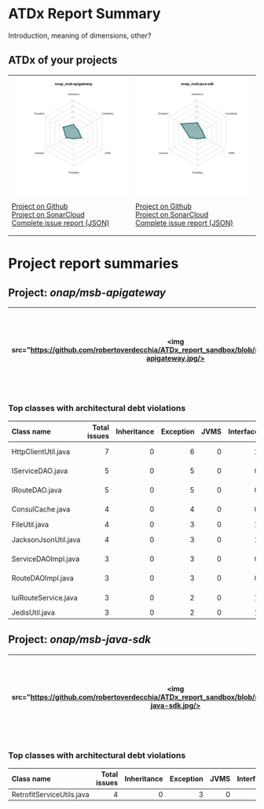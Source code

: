 
# ATDx Report Summary

Introduction, meaning of dimensions, other?

## ATDx of your projects
|||
|-|-|
|<img src="https://github.com/robertoverdecchia/ATDx_report_sandbox/blob/master/plots/onap_msb-apigateway.jpg"/> <p style="text-align:left">[Project on Github](https://github.com/onap/msb-apigateway) <br> [Project on SonarCloud ](https://sonarcloud.io/dashboard?id=onap_msb-apigateway) <br> [Complete issue report (JSON)](./json/onap_msb-apigateway.json)</p>|<img src="https://github.com/robertoverdecchia/ATDx_report_sandbox/blob/master/plots/onap_msb-java-sdk.jpg"/> <p style="text-align:left">[Project on Github](https://github.com/onap/msb-java-sdk) <br> [Project on SonarCloud ](https://sonarcloud.io/dashboard?id=onap_msb-java-sdk) <br> [Complete issue report (JSON)](./json/onap_msb-java-sdk.json)</p>
# Project report summaries
## Project: _onap/msb-apigateway_
|<img src="https://github.com/robertoverdecchia/ATDx_report_sandbox/blob/master/plots/onap_msb-apigateway.jpg/>|<p style="text-align:left">[Project on Github](https://github.com/onap/msb-apigateway) <br> [Project on SonarCloud ](https://sonarcloud.io/dashboard?id=onap_msb-apigateway) <br> [Complete issue report (JSON)](./json/onap_msb-apigateway.json)</p>
|-|-|
### Top classes with architectural debt violations
| Class name           |   Total issues |   Inheritance |   Exception |   JVMS |   Interface |   Threading |   Complexity | Fully qualified name                                                                                      |
|:---------------------|---------------:|--------------:|------------:|-------:|------------:|------------:|-------------:|:----------------------------------------------------------------------------------------------------------|
| HttpClientUtil.java  |              7 |             0 |           6 |      0 |           1 |           0 |            0 | apiroute/apiroute-service/src/main/java/org/onap/msb/apiroute/wrapper/util/HttpClientUtil.java            |
| IServiceDAO.java     |              5 |             0 |           5 |      0 |           0 |           0 |            0 | apiroute/apiroute-service/src/main/java/org/onap/msb/apiroute/wrapper/dao/service/IServiceDAO.java        |
| IRouteDAO.java       |              5 |             0 |           5 |      0 |           0 |           0 |            0 | apiroute/apiroute-service/src/main/java/org/onap/msb/apiroute/wrapper/dao/route/IRouteDAO.java            |
| ConsulCache.java     |              4 |             0 |           4 |      0 |           0 |           0 |            0 | apiroute/apiroute-service/src/main/java/org/onap/msb/apiroute/wrapper/consulextend/cache/ConsulCache.java |
| FileUtil.java        |              4 |             0 |           3 |      0 |           1 |           0 |            0 | apiroute/apiroute-service/src/main/java/org/onap/msb/apiroute/wrapper/util/FileUtil.java                  |
| JacksonJsonUtil.java |              4 |             0 |           3 |      0 |           1 |           0 |            0 | apiroute/apiroute-service/src/main/java/org/onap/msb/apiroute/wrapper/util/JacksonJsonUtil.java           |
| ServiceDAOImpl.java  |              3 |             0 |           3 |      0 |           0 |           0 |            0 | apiroute/apiroute-service/src/main/java/org/onap/msb/apiroute/wrapper/dao/service/ServiceDAOImpl.java     |
| RouteDAOImpl.java    |              3 |             0 |           3 |      0 |           0 |           0 |            0 | apiroute/apiroute-service/src/main/java/org/onap/msb/apiroute/wrapper/dao/route/RouteDAOImpl.java         |
| IuiRouteService.java |              3 |             0 |           2 |      0 |           1 |           0 |            0 | apiroute/apiroute-service/src/main/java/org/onap/msb/apiroute/wrapper/service/IuiRouteService.java        |
| JedisUtil.java       |              3 |             0 |           2 |      0 |           1 |           0 |            0 | apiroute/apiroute-service/src/main/java/org/onap/msb/apiroute/wrapper/util/JedisUtil.java                 |

## Project: _onap/msb-java-sdk_
|<img src="https://github.com/robertoverdecchia/ATDx_report_sandbox/blob/master/plots/onap_msb-java-sdk.jpg/>|<p style="text-align:left">[Project on Github](https://github.com/onap/msb-java-sdk) <br> [Project on SonarCloud ](https://sonarcloud.io/dashboard?id=onap_msb-java-sdk) <br> [Complete issue report (JSON)](./json/onap_msb-java-sdk.json)</p>
|-|-|
### Top classes with architectural debt violations
| Class name                |   Total issues |   Inheritance |   Exception |   JVMS |   Interface |   Threading |   Complexity | Fully qualified name                                                |
|:--------------------------|---------------:|--------------:|------------:|-------:|------------:|------------:|-------------:|:--------------------------------------------------------------------|
| RetrofitServiceUtils.java |              4 |             0 |           3 |      0 |           1 |           0 |            0 | src/main/java/org/onap/msb/sdk/httpclient/RetrofitServiceUtils.java |

